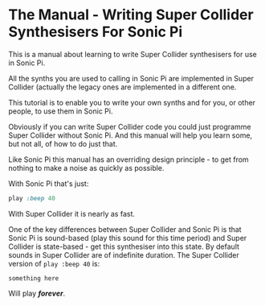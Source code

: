 # The Manual - Writing Super Collider Synthesisers For Sonic Pi

This is a manual about learning to write Super Collider synthesisers for use in Sonic Pi.

All the synths you are used to calling in Sonic Pi are implemented in Super Collider (actually the legacy ones are implemented in a different one.

This tutorial is to enable you to write your own synths and for you, or other people, to use them in Sonic Pi.

Obviously if you can write Super Collider code you could just programme Super Collider without Sonic Pi. And this manual will help you learn some, but not all, of how to do just that.

Like Sonic Pi this manual has an overriding design principle - to get from nothing to make a noise as quickly as possible.

With Sonic Pi that's just:

```ruby
play :beep 40
```

With Super Collider it is nearly as fast.

One of the key differences between Super Collider and Sonic Pi is that Sonic Pi is sound-based (play this sound for this time period) and Super Collider is state-based - get this synthesiser into this state. By default sounds in Super Collider are of indefinite duration. The Super Collider version of `play :beep 40` is:

```supercollider
something here
```

Will play ***forever***.